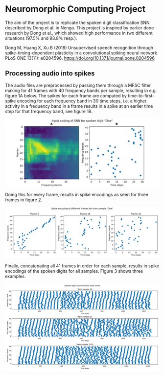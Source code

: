 # Neuromorphic Computing Project

The aim of the project is to replicate the spoken digit classification SNN described by Dong et al. in Nengo.
This project is inspired by earlier done research by Dong et al., which showed high performance in two different situations (97.5\% and 93.8\% resp.).

Dong M, Huang X, Xu B (2018) Unsupervised speech recognition through spike-timing-dependent plasticity in a convolutional spiking neural network. PLoS ONE 13(11): e0204596. https://doi.org/10.1371/journal.pone.0204596

## Processing audio into spikes
The audio files are preprocessed by passing them through a MFSC filter making for 41 frames with 40 frequency bands per sample, resulting in e.g. figure 1A below. The spikes for each frame are computed by time-to-first-spike encoding for each frequency band in 30 time steps, i.e. a higher activity in a frequency band in a frame results in a spike at an earlier time step for that frequency band, see figure 1B.

![Alt text](figures/mfsc_spectogram_spike_coding_one-1.png?raw=true "Figure 1")

Doing this for every frame, results in spike encodings as seen for three frames in figure 2.

![Alt text](figures/spike_coding_one_5-16-25-1.png?raw=true "Figure 2")

Finally, concatenating all 41 frames in order for each sample, results in spike encodings of the spoken digits for all samples. Figure 3 shows three examples.

![Alt text](figures/spiketrains_10-14-1105-1.png?raw=true "Figure 3")

